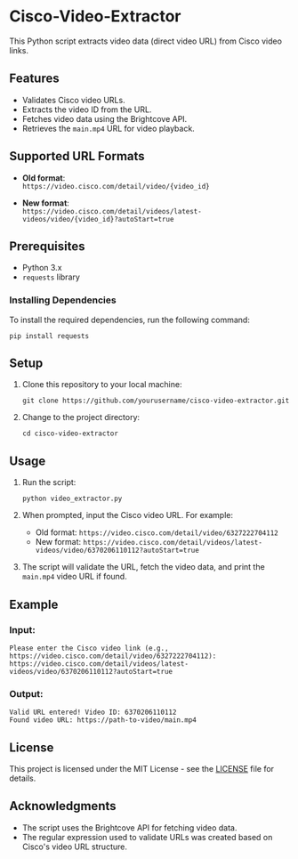 # Cisco-Video-Extractor
This Python script extracts video data (direct video URL) from Cisco video links.


## Features

- Validates Cisco video URLs.
- Extracts the video ID from the URL.
- Fetches video data using the Brightcove API.
- Retrieves the `main.mp4` URL for video playback.

## Supported URL Formats

- **Old format**:  
  `https://video.cisco.com/detail/video/{video_id}`

- **New format**:  
  `https://video.cisco.com/detail/videos/latest-videos/video/{video_id}?autoStart=true`

## Prerequisites

- Python 3.x
- `requests` library

### Installing Dependencies

To install the required dependencies, run the following command:

`pip install requests`

## Setup

1. Clone this repository to your local machine:
   
   `git clone https://github.com/yourusername/cisco-video-extractor.git`

4. Change to the project directory:

   `cd cisco-video-extractor`

## Usage

1. Run the script:
  
   `python video_extractor.py`

2. When prompted, input the Cisco video URL. For example:

   - Old format: `https://video.cisco.com/detail/video/6327222704112`
   - New format: `https://video.cisco.com/detail/videos/latest-videos/video/6370206110112?autoStart=true`

3. The script will validate the URL, fetch the video data, and print the `main.mp4` video URL if found.

## Example

### Input:
```
Please enter the Cisco video link (e.g., https://video.cisco.com/detail/video/6327222704112):
https://video.cisco.com/detail/videos/latest-videos/video/6370206110112?autoStart=true
```

### Output:
```
Valid URL entered! Video ID: 6370206110112
Found video URL: https://path-to-video/main.mp4
```


## License

This project is licensed under the MIT License - see the [LICENSE](LICENSE) file for details.

## Acknowledgments

- The script uses the Brightcove API for fetching video data.
- The regular expression used to validate URLs was created based on Cisco's video URL structure.
